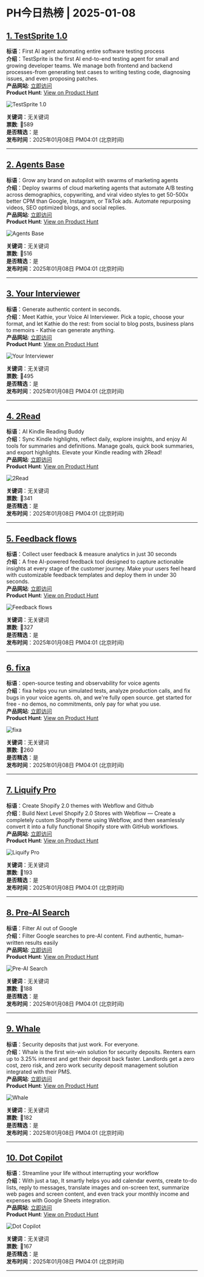 # PH今日热榜 | 2025-01-08

## [1. TestSprite 1.0](https://www.producthunt.com/posts/testsprite-1-0?utm_campaign=producthunt-api&utm_medium=api-v2&utm_source=Application%3A+linewalker+%28ID%3A+135281%29)  
**标语**：First AI agent automating entire software testing process  
**介绍**：TestSprite is the first AI end-to-end testing agent for small and growing developer teams. We manage both frontend and backend processes-from generating test cases to writing testing code, diagnosing issues, and even proposing patches.  
**产品网站**: [立即访问](https://www.producthunt.com/r/HYGTLCDSUB36PD?utm_campaign=producthunt-api&utm_medium=api-v2&utm_source=Application%3A+linewalker+%28ID%3A+135281%29)  
**Product Hunt**: [View on Product Hunt](https://www.producthunt.com/posts/testsprite-1-0?utm_campaign=producthunt-api&utm_medium=api-v2&utm_source=Application%3A+linewalker+%28ID%3A+135281%29)  

![TestSprite 1.0](https://ph-files.imgix.net/8aa915d5-b233-4f53-a8cd-0bca64313a43.png?auto=format&fit=crop&frame=1&h=512&w=1024)  

**关键词**：无关键词  
**票数**: 🔺589  
**是否精选**：是  
**发布时间**：2025年01月08日 PM04:01 (北京时间)  

---

## [2. Agents Base](https://www.producthunt.com/posts/agents-base?utm_campaign=producthunt-api&utm_medium=api-v2&utm_source=Application%3A+linewalker+%28ID%3A+135281%29)  
**标语**：Grow any brand on autopilot with swarms of marketing agents  
**介绍**：Deploy swarms of cloud marketing agents that automate A/B testing across demographics, copywriting, and viral video styles to get 50-500x better CPM than Google, Instagram, or TikTok ads. Automate repurposing videos, SEO optimized blogs, and social replies.  
**产品网站**: [立即访问](https://www.producthunt.com/r/BNZOKKFOK42FP3?utm_campaign=producthunt-api&utm_medium=api-v2&utm_source=Application%3A+linewalker+%28ID%3A+135281%29)  
**Product Hunt**: [View on Product Hunt](https://www.producthunt.com/posts/agents-base?utm_campaign=producthunt-api&utm_medium=api-v2&utm_source=Application%3A+linewalker+%28ID%3A+135281%29)  

![Agents Base](https://ph-files.imgix.net/3e5e6be7-4ce5-4000-83a4-adccf8b7f8c9.png?auto=format&fit=crop&frame=1&h=512&w=1024)  

**关键词**：无关键词  
**票数**: 🔺516  
**是否精选**：是  
**发布时间**：2025年01月08日 PM04:01 (北京时间)  

---

## [3. Your Interviewer](https://www.producthunt.com/posts/your-interviewer?utm_campaign=producthunt-api&utm_medium=api-v2&utm_source=Application%3A+linewalker+%28ID%3A+135281%29)  
**标语**：Generate authentic content in seconds.  
**介绍**：Meet Kathie, your Voice AI Interviewer. Pick a topic, choose your format, and let Kathie do the rest: from social to blog posts, business plans to memoirs - Kathie can generate anything.  
**产品网站**: [立即访问](https://www.producthunt.com/r/THY5ZSNWB7HXGS?utm_campaign=producthunt-api&utm_medium=api-v2&utm_source=Application%3A+linewalker+%28ID%3A+135281%29)  
**Product Hunt**: [View on Product Hunt](https://www.producthunt.com/posts/your-interviewer?utm_campaign=producthunt-api&utm_medium=api-v2&utm_source=Application%3A+linewalker+%28ID%3A+135281%29)  

![Your Interviewer](https://ph-files.imgix.net/02d60a70-8c91-4af1-9fdd-0d0a614b8592.png?auto=format&fit=crop&frame=1&h=512&w=1024)  

**关键词**：无关键词  
**票数**: 🔺495  
**是否精选**：是  
**发布时间**：2025年01月08日 PM04:01 (北京时间)  

---

## [4. 2Read ](https://www.producthunt.com/posts/2read-4?utm_campaign=producthunt-api&utm_medium=api-v2&utm_source=Application%3A+linewalker+%28ID%3A+135281%29)  
**标语**：AI Kindle Reading Buddy  
**介绍**：Sync Kindle highlights, reflect daily, explore insights, and enjoy AI tools for summaries and definitions. Manage goals, quick book summaries, and export highlights. Elevate your Kindle reading with 2Read!  
**产品网站**: [立即访问](https://www.producthunt.com/r/XCTZKOJD5NG3DS?utm_campaign=producthunt-api&utm_medium=api-v2&utm_source=Application%3A+linewalker+%28ID%3A+135281%29)  
**Product Hunt**: [View on Product Hunt](https://www.producthunt.com/posts/2read-4?utm_campaign=producthunt-api&utm_medium=api-v2&utm_source=Application%3A+linewalker+%28ID%3A+135281%29)  

![2Read ](https://ph-files.imgix.net/efdd8bf9-ef0a-4cc8-b19c-ec347a0eb656.png?auto=format&fit=crop&frame=1&h=512&w=1024)  

**关键词**：无关键词  
**票数**: 🔺341  
**是否精选**：是  
**发布时间**：2025年01月08日 PM04:01 (北京时间)  

---

## [5. Feedback flows ](https://www.producthunt.com/posts/feedback-flows?utm_campaign=producthunt-api&utm_medium=api-v2&utm_source=Application%3A+linewalker+%28ID%3A+135281%29)  
**标语**：Collect user feedback & measure analytics in just 30 seconds  
**介绍**：A free AI-powered feedback tool designed to capture actionable insights at every stage of the customer journey. Make your users feel heard with customizable feedback templates and deploy them in under 30 seconds.  
**产品网站**: [立即访问](https://www.producthunt.com/r/H5KZMSFTZYJB6C?utm_campaign=producthunt-api&utm_medium=api-v2&utm_source=Application%3A+linewalker+%28ID%3A+135281%29)  
**Product Hunt**: [View on Product Hunt](https://www.producthunt.com/posts/feedback-flows?utm_campaign=producthunt-api&utm_medium=api-v2&utm_source=Application%3A+linewalker+%28ID%3A+135281%29)  

![Feedback flows ](https://ph-files.imgix.net/b0f7cb7e-29b1-434b-8642-23028bd9494c.png?auto=format&fit=crop&frame=1&h=512&w=1024)  

**关键词**：无关键词  
**票数**: 🔺327  
**是否精选**：是  
**发布时间**：2025年01月08日 PM04:01 (北京时间)  

---

## [6. fixa](https://www.producthunt.com/posts/fixa-3?utm_campaign=producthunt-api&utm_medium=api-v2&utm_source=Application%3A+linewalker+%28ID%3A+135281%29)  
**标语**：open-source testing and observability for voice agents  
**介绍**：fixa helps you run simulated tests, analyze production calls, and fix bugs in your voice agents. oh, and we're fully open source. get started for free - no demos, no commitments, only pay for what you use.  
**产品网站**: [立即访问](https://www.producthunt.com/r/NP5NG5Q6CZGGC3?utm_campaign=producthunt-api&utm_medium=api-v2&utm_source=Application%3A+linewalker+%28ID%3A+135281%29)  
**Product Hunt**: [View on Product Hunt](https://www.producthunt.com/posts/fixa-3?utm_campaign=producthunt-api&utm_medium=api-v2&utm_source=Application%3A+linewalker+%28ID%3A+135281%29)  

![fixa](https://ph-files.imgix.net/3d8e3000-664e-4aa1-9505-799aa4831489.png?auto=format&fit=crop&frame=1&h=512&w=1024)  

**关键词**：无关键词  
**票数**: 🔺260  
**是否精选**：是  
**发布时间**：2025年01月08日 PM04:01 (北京时间)  

---

## [7. Liquify Pro](https://www.producthunt.com/posts/liquify-pro?utm_campaign=producthunt-api&utm_medium=api-v2&utm_source=Application%3A+linewalker+%28ID%3A+135281%29)  
**标语**：Create Shopify 2.0 themes with Webflow and Github  
**介绍**：Build Next Level Shopify 2.0 Stores with Webflow — Create a completely custom Shopify theme using Webflow, and then seamlessly convert it into a fully functional Shopify store with GitHub workflows.  
**产品网站**: [立即访问](https://www.producthunt.com/r/R2OXCPNY4JXYDB?utm_campaign=producthunt-api&utm_medium=api-v2&utm_source=Application%3A+linewalker+%28ID%3A+135281%29)  
**Product Hunt**: [View on Product Hunt](https://www.producthunt.com/posts/liquify-pro?utm_campaign=producthunt-api&utm_medium=api-v2&utm_source=Application%3A+linewalker+%28ID%3A+135281%29)  

![Liquify Pro](https://ph-files.imgix.net/a7c184fb-854c-4d7c-a1d2-8c9cae308f12.webp?auto=format&fit=crop&frame=1&h=512&w=1024)  

**关键词**：无关键词  
**票数**: 🔺193  
**是否精选**：是  
**发布时间**：2025年01月08日 PM04:01 (北京时间)  

---

## [8. Pre-AI Search](https://www.producthunt.com/posts/pre-ai-search?utm_campaign=producthunt-api&utm_medium=api-v2&utm_source=Application%3A+linewalker+%28ID%3A+135281%29)  
**标语**：Filter AI out of Google  
**介绍**：Filter Google searches to pre-AI content. Find authentic, human-written results easily  
**产品网站**: [立即访问](https://www.producthunt.com/r/2YXWTZRTR3PND2?utm_campaign=producthunt-api&utm_medium=api-v2&utm_source=Application%3A+linewalker+%28ID%3A+135281%29)  
**Product Hunt**: [View on Product Hunt](https://www.producthunt.com/posts/pre-ai-search?utm_campaign=producthunt-api&utm_medium=api-v2&utm_source=Application%3A+linewalker+%28ID%3A+135281%29)  

![Pre-AI Search](https://ph-files.imgix.net/1d8a1f2a-bc8c-4b83-a2ef-74756e52080a.png?auto=format&fit=crop&frame=1&h=512&w=1024)  

**关键词**：无关键词  
**票数**: 🔺188  
**是否精选**：是  
**发布时间**：2025年01月08日 PM04:01 (北京时间)  

---

## [9. Whale](https://www.producthunt.com/posts/whale-9?utm_campaign=producthunt-api&utm_medium=api-v2&utm_source=Application%3A+linewalker+%28ID%3A+135281%29)  
**标语**：Security deposits that just work. For everyone.  
**介绍**：Whale is the first win-win solution for security deposits. Renters earn up to 3.25% interest and get their deposit back faster. Landlords get a zero cost, zero risk, and zero work security deposit management solution integrated with their PMS.  
**产品网站**: [立即访问](https://www.producthunt.com/r/M3ZI5ROKJOBK37?utm_campaign=producthunt-api&utm_medium=api-v2&utm_source=Application%3A+linewalker+%28ID%3A+135281%29)  
**Product Hunt**: [View on Product Hunt](https://www.producthunt.com/posts/whale-9?utm_campaign=producthunt-api&utm_medium=api-v2&utm_source=Application%3A+linewalker+%28ID%3A+135281%29)  

![Whale](https://ph-files.imgix.net/bb5cafbe-3729-4aea-a439-df194fbf25d0.png?auto=format&fit=crop&frame=1&h=512&w=1024)  

**关键词**：无关键词  
**票数**: 🔺182  
**是否精选**：是  
**发布时间**：2025年01月08日 PM04:01 (北京时间)  

---

## [10. Dot Copilot](https://www.producthunt.com/posts/dot-copilot?utm_campaign=producthunt-api&utm_medium=api-v2&utm_source=Application%3A+linewalker+%28ID%3A+135281%29)  
**标语**：Streamline your life without interrupting your workflow  
**介绍**：With just a tap, It smartly helps you add calendar events, create to-do lists, reply to messages, translate images and on-screen text, summarize web pages and screen content, and even track your monthly income and expenses with Google Sheets integration.  
**产品网站**: [立即访问](https://www.producthunt.com/r/ER2T4HE7H2F4SB?utm_campaign=producthunt-api&utm_medium=api-v2&utm_source=Application%3A+linewalker+%28ID%3A+135281%29)  
**Product Hunt**: [View on Product Hunt](https://www.producthunt.com/posts/dot-copilot?utm_campaign=producthunt-api&utm_medium=api-v2&utm_source=Application%3A+linewalker+%28ID%3A+135281%29)  

![Dot Copilot](https://ph-files.imgix.net/de2e723f-87b5-4188-b8a5-b6dfa87a252b.jpeg?auto=format&fit=crop&frame=1&h=512&w=1024)  

**关键词**：无关键词  
**票数**: 🔺167  
**是否精选**：是  
**发布时间**：2025年01月08日 PM04:01 (北京时间)  

---

